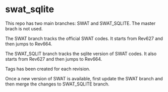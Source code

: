 # swat_sqlite
This repo has two main branches: SWAT and SWAT_SQLITE. The master brach is not used.

The SWAT branch tracks the official SWAT codes. It starts from Rev627 and then jumps to Rev664. 

The SWAT_SQLIT branch tracks the sqlite version of SWAT codes. It also starts from Rev627 and then jumps to Rev664.

Tags has been created for each revision. 

Once a new version of SWAT is available, first update the SWAT branch and then merge the changes to SWAT_SQLITE branch. 
